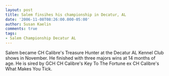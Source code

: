 ```yaml
---
layout: post
title: Salem finsihes his championship in Decatur, AL
date: '2006-11-08T08:26:00.000-05:00'
author: Susan Kaelin
comments: true
tags:
- Salem Championship Decatur AL
---
```


Salem became CH Calibre's Treasure Hunter at the Decatur AL Kennel Club shows in November. He finished with three majors 
wins at 14 months of age. He is sired by GCH CH Calibre's Key To The Fortune ex CH Calibre's What Makes You Tick.